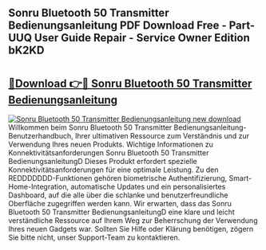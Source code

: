 ## Sonru Bluetooth 50 Transmitter Bedienungsanleitung PDF Download Free - Part-UUQ User Guide Repair - Service Owner Edition bK2KD

# <h2><a href="http://df3gkg.blite.top/?on=Sonru+Bluetooth+50+Transmitter+Bedienungsanleitung">🔗Download 👉🔴 Sonru Bluetooth 50 Transmitter Bedienungsanleitung</a></h2>

[![Sonru Bluetooth 50 Transmitter Bedienungsanleitung new download](https://i.imgur.com/lujVjoI.png)](http://df3gkg.blite.top/?on=Sonru+Bluetooth+50+Transmitter+Bedienungsanleitung)
Willkommen beim Sonru Bluetooth 50 Transmitter Bedienungsanleitung-Benutzerhandbuch, Ihrer ultimativen Ressource zum Verständnis und zur Verwendung Ihres neuen Produkts. Wichtige Informationen zu Konnektivitätsanforderungen Sonru Bluetooth 50 Transmitter BedienungsanleitungD Dieses Produkt erfordert spezielle Konnektivitätsanforderungen für eine optimale Leistung. Zu den REDDDDDDD-Funktionen gehören biometrische Authentifizierung, Smart-Home-Integration, automatische Updates und ein personalisiertes Dashboard, auf die alle über die schlanke und benutzerfreundliche Oberfläche zugegriffen werden kann. Wir erwarten, dass das Sonru Bluetooth 50 Transmitter BedienungsanleitungD eine klare und leicht verständliche Ressource auf Ihrem Weg zur Beherrschung der Verwendung Ihres neuen Gadgets war. Sollten Sie Hilfe oder Klärung benötigen, zögern Sie bitte nicht, unser Support-Team zu kontaktieren.
